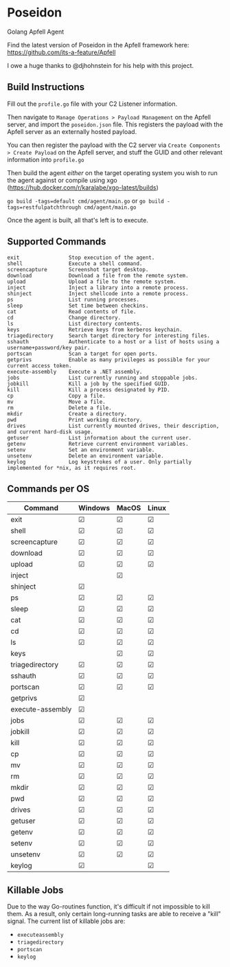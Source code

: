 # Poseidon
Golang Apfell Agent

Find the latest version of Poseidon in the Apfell framework here: https://github.com/its-a-feature/Apfell

I owe a huge thanks to @djhohnstein for his help with this project.
## Build Instructions

Fill out the `profile.go` file with your C2 Listener information.

Then navigate to `Manage Operations > Payload Management` on the Apfell server, and import the `poseidon.json` file. This registers the payload with the Apfell server as an externally hosted payload.

You can then register the payload with the C2 server via `Create Components > Create Payload` on the Apfell server, and stuff the GUID and other relevant information into `profile.go`

Then build the agent _either_ on the target operating system you wish to run the agent against or compile using xgo (https://hub.docker.com/r/karalabe/xgo-latest/builds)

`go build -tags=default cmd/agent/main.go`
or
`go build -tags=restfulpatchthrough cmd/agent/main.go`

Once the agent is built, all that's left is to execute.

## Supported Commands
```
exit                Stop execution of the agent.
shell               Execute a shell command.
screencapture       Screenshot target desktop.
download            Download a file from the remote system.
upload              Upload a file to the remote system.
inject              Inject a library into a remote process.
shinject            Inject shellcode into a remote process.
ps                  List running processes.
sleep               Set time between checkins.
cat                 Read contents of file.
cd                  Change directory.
ls                  List directory contents.
keys                Retrieve keys from kerberos keychain.
triagedirectory     Search target directory for interesting files.
sshauth             Authenticate to a host or a list of hosts using a username+password/key pair.
portscan            Scan a target for open ports.
getprivs            Enable as many privileges as possible for your current access token.
execute-assembly    Execute a .NET assembly.
jobs                List currently running and stoppable jobs.
jobkill             Kill a job by the specified GUID.
kill                Kill a process designated by PID.
cp                  Copy a file.
mv                  Move a file.
rm                  Delete a file.
mkdir               Create a directory.
pwd                 Print working directory.
drives              List currently mounted drives, their description, and current hard-disk usage.
getuser             List information about the current user.
getenv              Retrieve current environment variables.
setenv              Set an environment variable.
unsetenv            Delete an environment variable.
keylog              Log keystrokes of a user. Only partially implemented for *nix, as it requires root.
```

## Commands per OS

| Command | Windows | MacOS | Linux |
| ------- | ------- | ----- | ----- |
| exit | &#9745; | &#9745; | &#9745; |
| shell | &#9745; | &#9745; | &#9745; |
| screencapture | &#9745; | &#9745; | &#9745; |
| download | &#9745; | &#9745; | &#9745; |
| upload | &#9745; | &#9745; | &#9745; |
| inject |  | &#9745; |  |
| shinject | &#9745; |  |  |
| ps | &#9745; | &#9745; | &#9745; |
| sleep | &#9745; | &#9745; | &#9745; |
| cat | &#9745; | &#9745; | &#9745; |
| cd | &#9745; | &#9745; | &#9745; |
| ls | &#9745; | &#9745; | &#9745; |
| keys |  | &#9745; | &#9745; |
| triagedirectory | &#9745; | &#9745; | &#9745; |
| sshauth | &#9745; | &#9745; | &#9745; |
| portscan | &#9745; | &#9745; | &#9745; |
| getprivs | &#9745; |  |  |
| execute-assembly | &#9745; |  |  |
| jobs | &#9745; | &#9745; | &#9745; |
| jobkill | &#9745; | &#9745; | &#9745; |
| kill |  &#9745; | &#9745; | &#9745; |
| cp | &#9745; | &#9745; | &#9745; |
| mv | &#9745; | &#9745; | &#9745; |
| rm | &#9745; | &#9745; | &#9745; |
| mkdir | &#9745; | &#9745; | &#9745; |
| pwd | &#9745; | &#9745; | &#9745; |
| drives | &#9745; | &#9745; | &#9745; |
| getuser | &#9745; | &#9745; | &#9745; |
| getenv | &#9745; | &#9745; | &#9745; |
| setenv | &#9745; | &#9745; | &#9745; |
| unsetenv | &#9745; | &#9745; | &#9745; |
| keylog | &#9745; |  | &#9745; |

## Killable Jobs

Due to the way Go-routines function, it's difficult if not impossible to kill them. As a result, only certain long-running tasks are able to receive a "kill" signal. The current list of killable jobs are:
- `executeassembly`
- `triagedirectory`
- `portscan`
- `keylog`
